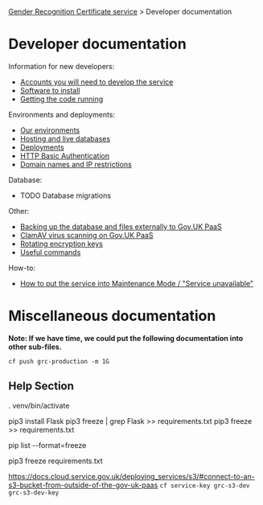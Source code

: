 
[Gender Recognition Certificate service](../README.md) >
Developer documentation

# Developer documentation

Information for new developers:

* [Accounts you will need to develop the service](Accounts_you_will_need_to_develop_the_service.md)
* [Software to install](Software_to_install.md)
* [Getting the code running](Getting_the_code_running.md)

Environments and deployments:
* [Our environments](Our_environments.md)
* [Hosting and live databases](Hosting_and_live_databases.md)
* [Deployments](Deployments.md)
* [HTTP Basic Authentication](HTTP_Basic_Authentication.md)
* [Domain names and IP restrictions](Domain_names_and_IP_restrictions.md)

Database:
* TODO Database migrations

Other:
* [Backing up the database and files externally to Gov.UK PaaS](External_backups.md)
* [ClamAV virus scanning on Gov.UK PaaS](ClamAV.md)
* [Rotating encryption keys](Rotating_encryption_keys.md)
* [Useful commands](Useful_comands.md)

How-to:
* [How to put the service into Maintenance Mode / "Service unavailable"](Maintenance_mode.md)

# Miscellaneous documentation
**Note: If we have time, we could put the following documentation into other sub-files.**

```
cf push grc-production -m 1G
```

## Help Section
. venv/bin/activate

pip3 install Flask
pip3 freeze | grep Flask >> requirements.txt
pip3 freeze >> requirements.txt

pip list --format=freeze

pip3 freeze requirements.txt


https://docs.cloud.service.gov.uk/deploying_services/s3/#connect-to-an-s3-bucket-from-outside-of-the-gov-uk-paas
`cf service-key grc-s3-dev grc-s3-dev-key`
